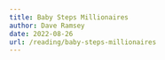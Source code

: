 ```yaml
---
title: Baby Steps Millionaires
author: Dave Ramsey
date: 2022-08-26
url: /reading/baby-steps-millionaires
---
```

